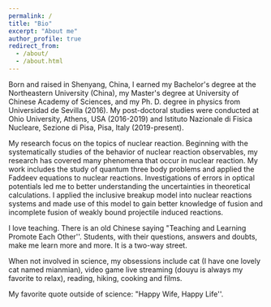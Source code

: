 ```yaml
---
permalink: /
title: "Bio"
excerpt: "About me"
author_profile: true
redirect_from:
  - /about/
  - /about.html
---
```


Born and raised in Shenyang, China, I earned my Bachelor's degree at the Northeastern University (China), my Master's degree at University of Chinese Academy of Sciences, and my Ph. D. degree in physics from Universidad de Sevilla (2016). My post-doctoral studies were conducted at Ohio University, Athens, USA (2016-2019) and Istituto Nazionale di Fisica Nucleare, Sezione di Pisa, Pisa, Italy (2019-present).

My research focus on the topics of nuclear reaction. Beginning with the systematically studies of the behavior of nuclear reaction observables, my research has covered many phenomena that occur in nuclear reaction. My work includes the study of quantum three body problems and applied the Faddeev equations to nuclear reactions. Investigations of errors in optical potentials led me to better understanding the uncertainties in theoretical calculations. I applied the inclusive breakup model into nuclear reactions systems and made use of this model to gain better knowledge of fusion and incomplete fusion of weakly bound projectile induced reactions.


I love teaching. There is an old Chinese saying "Teaching and Learning Promote Each Other''.  Students, with their questions, answers and doubts, make me learn more and more. It is a two-way street.

When not involved in science, my obsessions include cat (I have one lovely cat named mianmian), video game live streaming (douyu is always my favorite to relax), reading, hiking, cooking and films.

My favorite quote outside of science: "Happy Wife, Happy Life''.
